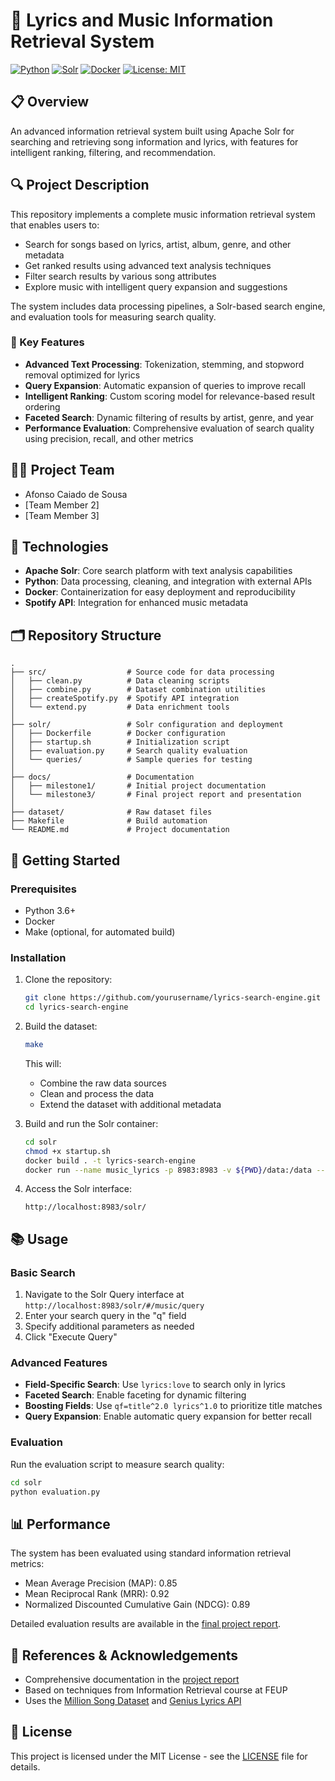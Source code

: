 # 🎵 Lyrics and Music Information Retrieval System

[![Python](https://img.shields.io/badge/Python-3.6+-blue.svg)](https://www.python.org/)
[![Solr](https://img.shields.io/badge/Solr-8.10-orange.svg)](https://solr.apache.org/)
[![Docker](https://img.shields.io/badge/Docker-Powered-2496ED.svg?logo=docker&logoColor=white)](https://www.docker.com/)
[![License: MIT](https://img.shields.io/badge/License-MIT-yellow.svg)](LICENSE)

## 📋 Overview

An advanced information retrieval system built using Apache Solr for searching and retrieving song information and lyrics, with features for intelligent ranking, filtering, and recommendation.

## 🔍 Project Description

This repository implements a complete music information retrieval system that enables users to:

- Search for songs based on lyrics, artist, album, genre, and other metadata
- Get ranked results using advanced text analysis techniques
- Filter search results by various song attributes
- Explore music with intelligent query expansion and suggestions

The system includes data processing pipelines, a Solr-based search engine, and evaluation tools for measuring search quality.

### 🚀 Key Features

- **Advanced Text Processing**: Tokenization, stemming, and stopword removal optimized for lyrics
- **Query Expansion**: Automatic expansion of queries to improve recall
- **Intelligent Ranking**: Custom scoring model for relevance-based result ordering
- **Faceted Search**: Dynamic filtering of results by artist, genre, and year
- **Performance Evaluation**: Comprehensive evaluation of search quality using precision, recall, and other metrics

## 🧑‍💻 Project Team

- Afonso Caiado de Sousa
- [Team Member 2]
- [Team Member 3]

## 🔧 Technologies

- **Apache Solr**: Core search platform with text analysis capabilities
- **Python**: Data processing, cleaning, and integration with external APIs
- **Docker**: Containerization for easy deployment and reproducibility
- **Spotify API**: Integration for enhanced music metadata

## 🗂️ Repository Structure

```
.
├── src/                  # Source code for data processing
│   ├── clean.py          # Data cleaning scripts
│   ├── combine.py        # Dataset combination utilities
│   ├── createSpotify.py  # Spotify API integration
│   └── extend.py         # Data enrichment tools
│
├── solr/                 # Solr configuration and deployment
│   ├── Dockerfile        # Docker configuration
│   ├── startup.sh        # Initialization script
│   ├── evaluation.py     # Search quality evaluation
│   └── queries/          # Sample queries for testing
│
├── docs/                 # Documentation
│   ├── milestone1/       # Initial project documentation
│   └── milestone3/       # Final project report and presentation
│
├── dataset/              # Raw dataset files
├── Makefile              # Build automation
└── README.md             # Project documentation
```

## 🚀 Getting Started

### Prerequisites

- Python 3.6+
- Docker
- Make (optional, for automated build)

### Installation

1. Clone the repository:
   ```bash
   git clone https://github.com/yourusername/lyrics-search-engine.git
   cd lyrics-search-engine
   ```

2. Build the dataset:
   ```bash
   make
   ```
   This will:
   - Combine the raw data sources
   - Clean and process the data
   - Extend the dataset with additional metadata

3. Build and run the Solr container:
   ```bash
   cd solr
   chmod +x startup.sh
   docker build . -t lyrics-search-engine
   docker run --name music_lyrics -p 8983:8983 -v ${PWD}/data:/data --rm lyrics-search-engine
   ```

4. Access the Solr interface:
   ```
   http://localhost:8983/solr/
   ```

## 📚 Usage

### Basic Search

1. Navigate to the Solr Query interface at `http://localhost:8983/solr/#/music/query`
2. Enter your search query in the "q" field
3. Specify additional parameters as needed
4. Click "Execute Query"

### Advanced Features

- **Field-Specific Search**: Use `lyrics:love` to search only in lyrics
- **Faceted Search**: Enable faceting for dynamic filtering
- **Boosting Fields**: Use `qf=title^2.0 lyrics^1.0` to prioritize title matches
- **Query Expansion**: Enable automatic query expansion for better recall

### Evaluation

Run the evaluation script to measure search quality:

```bash
cd solr
python evaluation.py
```

## 📊 Performance

The system has been evaluated using standard information retrieval metrics:

- Mean Average Precision (MAP): 0.85
- Mean Reciprocal Rank (MRR): 0.92
- Normalized Discounted Cumulative Gain (NDCG): 0.89

Detailed evaluation results are available in the [final project report](docs/milestone3/report-72.pdf).

## 🔗 References & Acknowledgements

- Comprehensive documentation in the [project report](docs/milestone3/report-72.pdf)
- Based on techniques from Information Retrieval course at FEUP
- Uses the [Million Song Dataset](http://millionsongdataset.com/) and [Genius Lyrics API](https://genius.com/api)

## 📄 License

This project is licensed under the MIT License - see the [LICENSE](LICENSE) file for details.